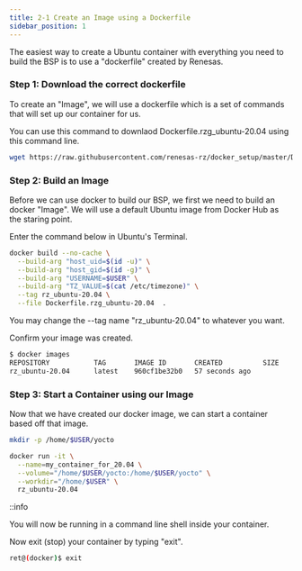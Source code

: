 ```yaml
---
title: 2-1 Create an Image using a Dockerfile
sidebar_position: 1
---
```


The easiest way to create a Ubuntu container with everything you need to build the BSP is to use a "dockerfile" created by Renesas.

### Step 1: Download the correct dockerfile
To create an "Image", we will use a dockerfile which is a set of commands that will set up our container for us.

You can use this command to downlaod Dockerfile.rzg_ubuntu-20.04 using this command line.

```bash 
wget https://raw.githubusercontent.com/renesas-rz/docker_setup/master/Dockerfile.rzg_ubuntu-20.04
```

### Step 2: Build an Image
Before we can use docker to build our BSP, we first we need to build an docker "Image". We will use a default Ubuntu image from Docker Hub as the staring point. 

Enter the command below in Ubuntu's Terminal.

```bash
docker build --no-cache \
  --build-arg "host_uid=$(id -u)" \
  --build-arg "host_gid=$(id -g)" \
  --build-arg "USERNAME=$USER" \
  --build-arg "TZ_VALUE=$(cat /etc/timezone)" \
  --tag rz_ubuntu-20.04 \
  --file Dockerfile.rzg_ubuntu-20.04  .
```

You may change the --tag name "rz_ubuntu-20.04" to whatever you want.

Confirm your image was created.

```bash 
$ docker images
REPOSITORY           TAG       IMAGE ID       CREATED          SIZE
rz_ubuntu-20.04      latest    960cf1be32b0   57 seconds ago   
```

### Step 3: Start a Container using our Image
Now that we have created our docker image, we can start a container based off that image.

```bash
mkdir -p /home/$USER/yocto

docker run -it \
  --name=my_container_for_20.04 \
  --volume="/home/$USER/yocto:/home/$USER/yocto" \
  --workdir="/home/$USER" \
  rz_ubuntu-20.04
```

::info

You will now be running in a command line shell inside your container.

Now exit (stop) your container by typing "exit".

```bash
ret@(docker)$ exit
```


